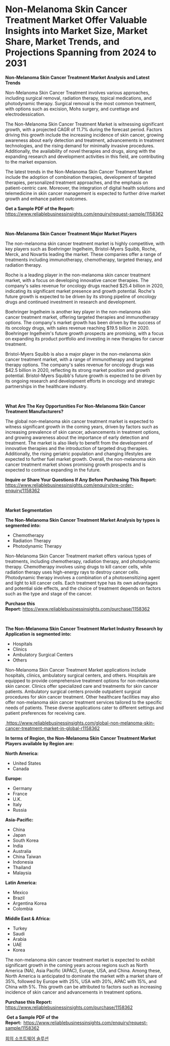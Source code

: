 <p><h1>Non-Melanoma Skin Cancer Treatment Market Offer Valuable Insights into Market Size, Market Share, Market Trends, and Projections Spanning from 2024 to 2031</h1></p><p><strong>Non-Melanoma Skin Cancer Treatment Market Analysis and Latest Trends</strong></p>
<p><p>Non-Melanoma Skin Cancer Treatment involves various approaches, including surgical removal, radiation therapy, topical medications, and photodynamic therapy. Surgical removal is the most common treatment, with options such as excision, Mohs surgery, and curettage and electrodessication.</p><p>The Non-Melanoma Skin Cancer Treatment Market is witnessing significant growth, with a projected CAGR of 11.7% during the forecast period. Factors driving this growth include the increasing incidence of skin cancer, growing awareness about early detection and treatment, advancements in treatment technologies, and the rising demand for minimally invasive procedures. Additionally, the availability of novel therapies and drugs, along with the expanding research and development activities in this field, are contributing to the market expansion.</p><p>The latest trends in the Non-Melanoma Skin Cancer Treatment Market include the adoption of combination therapies, development of targeted therapies, personalized treatment approaches, and the emphasis on patient-centric care. Moreover, the integration of digital health solutions and telemedicine in skin cancer management is expected to further drive market growth and enhance patient outcomes.</p></p>
<p><strong>Get a Sample PDF of the Report:&nbsp;</strong> <a href="https://www.reliablebusinessinsights.com/enquiry/request-sample/1158362">https://www.reliablebusinessinsights.com/enquiry/request-sample/1158362</a></p>
<p>&nbsp;</p>
<p><strong>Non-Melanoma Skin Cancer Treatment Major Market Players</strong></p>
<p><p>The non-melanoma skin cancer treatment market is highly competitive, with key players such as Boehringer Ingelheim, Bristol-Myers Squibb, Roche, Merck, and Novartis leading the market. These companies offer a range of treatments including immunotherapy, chemotherapy, targeted therapy, and radiation therapy.</p><p>Roche is a leading player in the non-melanoma skin cancer treatment market, with a focus on developing innovative cancer therapies. The company's sales revenue for oncology drugs reached $25.4 billion in 2020, indicating its significant market presence and growth potential. Roche's future growth is expected to be driven by its strong pipeline of oncology drugs and continued investment in research and development.</p><p>Boehringer Ingelheim is another key player in the non-melanoma skin cancer treatment market, offering targeted therapies and immunotherapy options. The company's market growth has been driven by the success of its oncology drugs, with sales revenue reaching $19.5 billion in 2020. Boehringer Ingelheim's future growth prospects are promising, with a focus on expanding its product portfolio and investing in new therapies for cancer treatment.</p><p>Bristol-Myers Squibb is also a major player in the non-melanoma skin cancer treatment market, with a range of immunotherapy and targeted therapy options. The company's sales revenue for oncology drugs was $42.5 billion in 2020, reflecting its strong market position and growth potential. Bristol-Myers Squibb's future growth is expected to be driven by its ongoing research and development efforts in oncology and strategic partnerships in the healthcare industry.</p></p>
<p>&nbsp;</p>
<p><strong>What Are The Key Opportunities For Non-Melanoma Skin Cancer Treatment Manufacturers?</strong></p>
<p><p>The global non-melanoma skin cancer treatment market is expected to witness significant growth in the coming years, driven by factors such as increasing prevalence of skin cancer, advancements in treatment options, and growing awareness about the importance of early detection and treatment. The market is also likely to benefit from the development of innovative therapies and the introduction of targeted drug therapies. Additionally, the rising geriatric population and changing lifestyles are expected to further fuel market growth. Overall, the non-melanoma skin cancer treatment market shows promising growth prospects and is expected to continue expanding in the future.</p></p>
<p><strong>Inquire or Share Your Questions If Any Before Purchasing This Report:</strong> <a href="https://www.reliablebusinessinsights.com/enquiry/pre-order-enquiry/1158362">https://www.reliablebusinessinsights.com/enquiry/pre-order-enquiry/1158362</a></p>
<p>&nbsp;</p>
<p><strong>Market Segmentation</strong></p>
<p><strong>The Non-Melanoma Skin Cancer Treatment Market Analysis by types is segmented into:</strong></p>
<p><ul><li>Chemotherapy</li><li>Radiation Therapy</li><li>Photodynamic Therapy</li></ul></p>
<p><p>Non-Melanoma Skin Cancer Treatment market offers various types of treatments, including chemotherapy, radiation therapy, and photodynamic therapy. Chemotherapy involves using drugs to kill cancer cells, while radiation therapy uses high-energy rays to destroy cancer cells. Photodynamic therapy involves a combination of a photosensitizing agent and light to kill cancer cells. Each treatment type has its own advantages and potential side effects, and the choice of treatment depends on factors such as the type and stage of the cancer.</p></p>
<p><strong>Purchase this Report:&nbsp;</strong><a href="https://www.reliablebusinessinsights.com/purchase/1158362">https://www.reliablebusinessinsights.com/purchase/1158362</a></p>
<p>&nbsp;</p>
<p><strong>The Non-Melanoma Skin Cancer Treatment Market Industry Research by Application is segmented into:</strong></p>
<p><ul><li>Hospitals</li><li>Clinics</li><li>Ambulatory Surgical Centers</li><li>Others</li></ul></p>
<p><p>Non-Melanoma Skin Cancer Treatment Market applications include hospitals, clinics, ambulatory surgical centers, and others. Hospitals are equipped to provide comprehensive treatment options for non-melanoma skin cancer. Clinics offer specialized care and treatments for skin cancer patients. Ambulatory surgical centers provide outpatient surgical procedures for skin cancer treatment. Other healthcare facilities may also offer non-melanoma skin cancer treatment services tailored to the specific needs of patients. These diverse applications cater to different settings and patient preferences for receiving care.</p></p>
<p><a href="https://www.reliablebusinessinsights.com/global-non-melanoma-skin-cancer-treatment-market-in-global-r1158362">&nbsp;https://www.reliablebusinessinsights.com/global-non-melanoma-skin-cancer-treatment-market-in-global-r1158362</a></p>
<p><strong>In terms of Region, the Non-Melanoma Skin Cancer Treatment Market Players available by Region are:</strong></p>
<p>
    <p> <strong> North America: </strong>
        <ul>
            <li>United States</li>
            <li>Canada</li>
        </ul>
        </p> 
    <p> <strong> Europe: </strong>
        <ul>
            <li>Germany</li>
            <li>France</li>
            <li>U.K.</li>
            <li>Italy</li>
            <li>Russia</li>
        </ul>
        </p> 
    <p> <strong> Asia-Pacific: </strong>
        <ul>
            <li>China</li>
            <li>Japan</li>
            <li>South Korea</li>
            <li>India</li>
            <li>Australia</li>
            <li>China Taiwan</li>
            <li>Indonesia</li>
            <li>Thailand</li>
            <li>Malaysia</li>
        </ul>
        </p> 
    <p> <strong> Latin America: </strong>
        <ul>
            <li>Mexico</li>
            <li>Brazil</li>
            <li>Argentina Korea</li>
            <li>Colombia</li>
        </ul>
        </p> 
    <p> <strong> Middle East & Africa: </strong>
        <ul>
            <li>Turkey</li>
            <li>Saudi</li>
            <li>Arabia</li>
            <li>UAE</li>
            <li>Korea</li>
        </ul>
    </p>
    </p>
<p><p>The non-melanoma skin cancer treatment market is expected to exhibit significant growth in the coming years across regions such as North America (NA), Asia Pacific (APAC), Europe, USA, and China. Among these, North America is anticipated to dominate the market with a market share of 35%, followed by Europe with 25%, USA with 20%, APAC with 15%, and China with 5%. This growth can be attributed to factors such as increasing incidence of skin cancer and advancements in treatment options.</p></p>
<p><strong>Purchase this Report: </strong><a href="https://www.reliablebusinessinsights.com/purchase/1158362">https://www.reliablebusinessinsights.com/purchase/1158362</a></p>
<p>&nbsp;<strong>Get a Sample PDF of the Report:&nbsp;&nbsp;</strong><a href="https://www.reliablebusinessinsights.com/enquiry/request-sample/1158362">https://www.reliablebusinessinsights.com/enquiry/request-sample/1158362</a></p>
<p><strong></strong></p>
<p><p><a href="https://github.com/sougarounis/Market-Research-Report-List-4/blob/main/847972781062.md">회의 소프트웨어 솔루션</a></p></p>